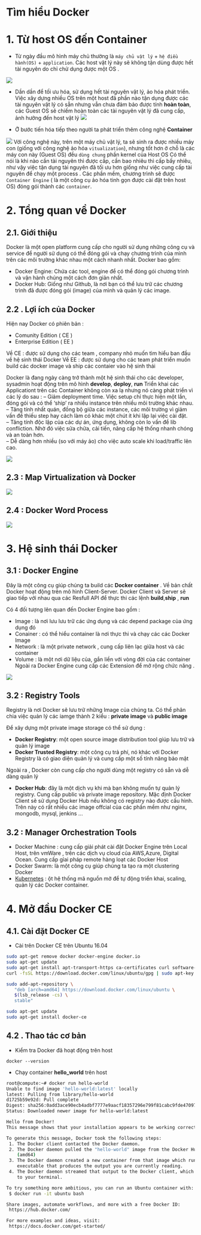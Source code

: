 
# Tìm hiểu Docker

# 1. Từ host OS đến Container

- Từ ngày đầu mô hình máy chủ thường là `máy chủ vật lý` + `hệ điều hành(OS)` + `application`. Các host vật lý này sẽ không tận dùng được hết tài nguyên do chỉ chử dụng được một OS .

![](https://viblo.asia/uploads/19a271ca-f444-4bd5-b04a-f1b9c5ce10fd.png)

- Dần dần để tối ưu hóa, sử dụng hết tài nguyên vật lý, ảo hóa phát triển. Việc xây dựng nhiều OS trên một host đã phần nào tận dụng được các tài nguyên vật lý có sẵn nhưng vẫn chưa đảm bảo được tính **hoàn toàn**, các Guest OS sẽ chiếm hoàn toàn các tài nguyên vật lý đã cung cấp, ảnh hưởng đến host vật lý 
![](https://viblo.asia/uploads/f83e4a3a-bc95-4a4d-af37-dbaa9e03d28f.png)

- Ở bước tiến hóa tiếp theo người ta phát triển thêm công nghệ **Container**

![](https://viblo.asia/uploads/5fdfbb3b-de87-4b24-a65c-3cf8753bfa15.png)
Với công nghệ này, trên một máy chủ vật lý, ta sẽ sinh ra được nhiều máy con (giống với công nghệ ảo hóa  `vitualization`), nhưng tốt hơn ở chỗ là các máy con này (Guest OS) đều  `dùng chung`  phần kernel của Host OS
Có thể nói là khi nào cần tài nguyên thì được cấp, cần bao nhiêu thì cấp bấy nhiêu, như vậy việc tận dụng tài nguyên đã tối ưu hơn giống như việc cung cấp tài nguyên để chạy một process .
Các phần mềm, chương trình sẽ được `Container Engine` ( là một công cụ ảo hóa tinh gọn được cài đặt trên host OS) đóng gói thành các `container`.




# 2. Tổng quan về Docker 

## 2.1. Giới thiệu
Docker là một open platform cung cấp cho người sử dụng những công cụ và service để người sử dụng có thể đóng gói và chạy chương trình của mình trên các môi trường khác nhau một cách nhanh nhất. Docker bao gồm:

-   Docker Engine: Chứa các tool, engine để có thể đóng gói chương trình và vận hành chúng một cách đơn giản nhất.
-   Docker Hub: Giống như Github, là nơi bạn có thể lưu trữ các chương trình đã được đóng gói (image) của mình và quản lý các image.


## 2.2 . Lợi ích của Docker

Hiện nay Docker có phiên bản :
- Comunity Edition ( CE )
- Enterprise Edition ( EE )

Về CE : được sử dụng cho các team , company nhỏ muốn tìm hiểu ban đầu về hệ sinh thái Docker
Về EE : được sử dụng cho các team phát triển muốn build các docker image và ship các contaier vào hệ sinh thái

Docker là đang ngày càng trở thành một hệ sinh thái cho các developer, sysadmin hoạt động trên mô hình  **develop**, **deploy**, **run** 
Triển khai các Applicationt trên các Container không còn xa lạ nhưng nó càng phát triển vì các lý do sau :
– Giảm deployment time. Việc setup chỉ thực hiện một lần, đóng gói và có thể ‘ship’ ra nhiều instance trên nhiều môi trường khác nhau.  
– Tăng tính nhất quán, đồng bộ giữa các instance, các môi trường vì giảm vấn đề thiếu step hay cách làm có khác một chút ít khi lặp lại việc cài đặt.  
– Tăng tính độc lập của các dự án, ứng dụng, không còn lo vấn đề lib confliction. Nhờ đó việc sửa chửa, cải tiến, nâng cấp hệ thống nhanh chóng và an toàn hơn.  
– Dễ dàng hơn nhiều (so với máy ảo) cho việc auto scale khi load/traffic lên cao.

![](https://codefresh.io/wp-content/uploads/2017/03/alexei-talk.png)

## 2.3 : Map Virtualization và Docker

![](https://images.viblo.asia/4c0e1b8f-b9b8-4e3a-b3e2-ce5b905c9e69.PNG)

## 2.4 : Docker Word Process

![](https://docs.docker.com/engine/images/architecture.svg)

# 3. Hệ sinh thái Docker

## 3.1 : Docker Engine
Đây là một công cụ giúp chúng ta build các **Docker  container** . Về bản chất Docker hoạt động trên mô hình Client-Server. Docker Client và Server sẽ giao tiếp với nhau qua các Resfull API để thực thi các lệnh **build**,**ship** , **run**

Có 4 đối tượng lên quan đến Docker Engine bao gồm :
- Image :  là nơi lưu lưu trữ các ứng dụng và các depend package của ứng dụng đó
- Conainer : có thể hiểu container là nơi thực thi và chạy các các Docker Image
- Network : là một private network , cung cấp liên lạc giữa host và các container 
- Volume : là một nơi dữ liệu của, gắn liền với vòng đời của các container
Ngoài ra Docker Engine cung cấp các Extension để mở rộng chức năng .


![](https://cdn-images-1.medium.com/max/1600/1*FZpFz0gM5vuADIPe_0jtJg.png)


## 3.2 : Registry Tools
Registry là nơi Docker sẽ lưu trữ những Image của chúng ta.
Có thể phân chia việc quản lý các iamge thành 2 kiểu : **private image** và **public image**

Để xây dựng một private image storage có thể sử dụng :
-  **Docker Registry**: một open source image distribution tool giúp lưu trữ và quản lý image
-   **Docker Trusted Registry**: một công cụ trả phí, nó khác với Docker Registry là có giao diện quản lý và cung cấp một số tính năng bảo mật 

Ngoài ra , Docker còn cung cấp cho người dùng một registry có sẵn và dễ dàng quản lý
-   **Docker Hub**: đây là một dịch vụ khi mà bạn không muốn tự quản lý registry. Cung cấp public và private image repository. Mặc định Docker Client sẽ sử dụng Docker Hub nếu không có registry nào được cấu hình. Trên này có rất nhiều các image offcial của các phần mềm như nginx, mongodb, mysql, jenkins ...

## 3.2 : Manager Orchestration Tools

- Docker Machine : cung cấp giải phát cài đặt Docker Engine trên Local Host, trên vmWare , trên các dịch vụ cloud của AWS,Azure, Digital Ocean. Cung cấp gỉai pháp remote hàng loạt các  Docker Host 
- Docker Swarm: là một công cụ giúp chúng ta tạo ra một clustering Docker
- [Kubernetes](http://kubernetes.io/) : ột hệ thống mã nguồn mở để tự động triển khai, scaling, quản lý các Docker  container.

# 4. Mở đầu Docker CE

## 4.1. Cài đặt Docker CE

- Cài trên Docker CE trên Ubuntu 16.04

```bash 
sudo apt-get remove docker docker-engine docker.io
sudo apt-get update
sudo apt-get install apt-transport-https ca-certificates curl software-properties-common
curl -fsSL https://download.docker.com/linux/ubuntu/gpg | sudo apt-key add -

sudo add-apt-repository \
   "deb [arch=amd64] https://download.docker.com/linux/ubuntu \
   $(lsb_release -cs) \
   stable"

sudo apt-get update
sudo apt-get install docker-ce
```

## 4.2 . Thao tác cơ bản

- Kiểm tra Docker đã hoạt động trên host
```
docker --version

```
- Chạy container **hello_world** trên host
```bash
root@compute:~# docker run hello-world
Unable to find image 'hello-world:latest' locally
latest: Pulling from library/hello-world
d1725b59e92d: Pull complete 
Digest: sha256:0add3ace90ecb4adbf7777e9aacf18357296e799f81cabc9fde470971e499788
Status: Downloaded newer image for hello-world:latest

Hello from Docker!
This message shows that your installation appears to be working correctly.

To generate this message, Docker took the following steps:
 1. The Docker client contacted the Docker daemon.
 2. The Docker daemon pulled the "hello-world" image from the Docker Hub.
    (amd64)
 3. The Docker daemon created a new container from that image which runs the
    executable that produces the output you are currently reading.
 4. The Docker daemon streamed that output to the Docker client, which sent it
    to your terminal.

To try something more ambitious, you can run an Ubuntu container with:
 $ docker run -it ubuntu bash

Share images, automate workflows, and more with a free Docker ID:
 https://hub.docker.com/

For more examples and ideas, visit:
 https://docs.docker.com/get-started/

```

